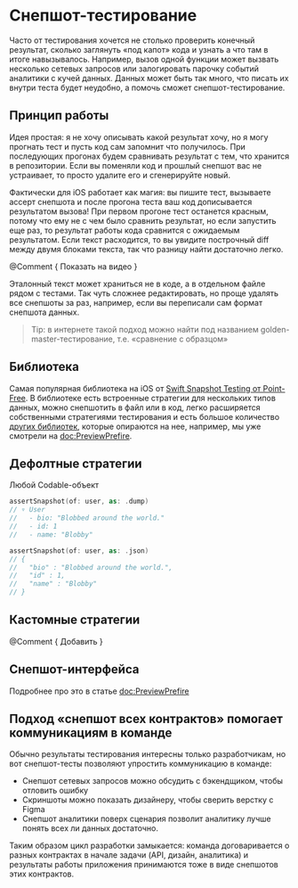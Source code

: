 # Снепшот-тестирование

Часто от тестирования хочется не столько проверить конечный результат, сколько заглянуть «под капот» кода и узнать а что там в итоге навызывалось. Например, вызов одной функции может вызвать несколько сетевых запросов или залогировать парочку событий аналитики с кучей данных. Данных может быть так много, что писать их внутри теста будет неудобно, а помочь сможет снепшот-тестирование. 

## Принцип работы

Идея простая: я не хочу описывать какой результат хочу, но я могу прогнать тест и пусть код сам запомнит что получилось. При последующих прогонах будем сравнивать результат с тем, что хранится в репозитории. Если вы поменяли код и прошлый снепшот вас не устраивает, то просто удалите его и сгенерируйте новый. 

Фактически для iOS работает как магия: вы пишите тест, вызываете ассерт снепшота и после прогона теста ваш код дописывается результатом вызова! При первом прогоне тест останется красным, потому что ему не с чем было сравнить результат, но если запустить еще раз, то результат работы кода сравнится с ожидаемым результатом. Если текст расходится, то вы увидите построчный diff между двумя блоками текста, так что разницу найти достаточно легко. 

@Comment {
    Показать на видео
}

Эталонный текст может храниться не в коде, а в отдельном файле рядом с тестами. Так чуть сложнее редактировать, но проще удалять все снепшоты за раз, например, если вы переписали сам формат снепшота данных.  

> Tip: в интернете такой подход можно найти под названием golden-master-тестирование, т.е. «сравнение с образцом» 

## Библиотека

Самая популярная библиотека на iOS от [Swift Snapshot Testing от Point-Free](https://github.com/pointfreeco/swift-snapshot-testing). В библиотеке есть встроенные стратегии для нескольких типов данных, можно снепшотить в файл или в код, легко расширяется собственными стратегиями тестирования и есть большое количество [других библиотек](https://github.com/pointfreeco/swift-snapshot-testing#plug-ins), которые опираются на нее, например, мы уже смотрели на <doc:PreviewPrefire>.  

## Дефолтные стратегии

Любой Codable-объект
```swift
assertSnapshot(of: user, as: .dump)
// ▿ User
//   - bio: "Blobbed around the world."
//   - id: 1
//   - name: "Blobby"

assertSnapshot(of: user, as: .json)
// {
//   "bio" : "Blobbed around the world.",
//   "id" : 1,
//   "name" : "Blobby"
// }
```

## Кастомные стратегии

@Comment {
    Добавить
}

## Снепшот-интерфейса

Подробнее про это в статье <doc:PreviewPrefire>

## Подход «снепшот всех контрактов» помогает коммуникациям в команде

Обычно результаты тестирования интересны только разработчикам, но вот снепшот-тесты позволяют упростить коммуникацию в команде:
- Снепшот сетевых запросов можно обсудить с бэкендщиком, чтобы отловить ошибку
- Скриншоты можно показать дизайнеру, чтобы сверить верстку с Figma
- Снепшот аналитики поверх сценария позволит аналитику лучше понять всех ли данных достаточно. 

Таким образом цикл разработки замыкается: команда договаривается о разных контрактах в начале задачи (API, дизайн, аналитика) и результаты работы приложения принимаются тоже в виде снепшотов этих контрактов.  
